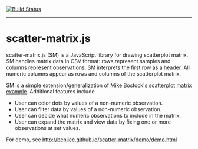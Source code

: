 [![Build Status](https://travis-ci.org/ginkgobioworks/scatter-matrix.svg?branch=master)](https://travis-ci.org/ginkgobioworks/scatter-matrix)

* * *

# scatter-matrix.js

scatter-matrix.js (SM) is a JavaScript library for drawing scatterplot matrix.
SM handles matrix data in CSV format: rows represent samples and columns
represent observations. SM interprets the first row as a header. All numeric
columns appear as rows and columns of the scatterplot matrix.

SM is a simple extension/generalization of [Mike Bostock's scatterplot matrix
example](http://mbostock.github.io/d3/talk/20111116/iris-splom.html).
Additional features include

  * User can color dots by values of a non-numeric observation.
  * User can filter data by values of a non-numeric observation.
  * User can decide what numeric observations to include in the matrix.
  * User can expand the matrix and view data by fixing one or more observations at set values.

For demo, see http://benjiec.github.io/scatter-matrix/demo/demo.html

